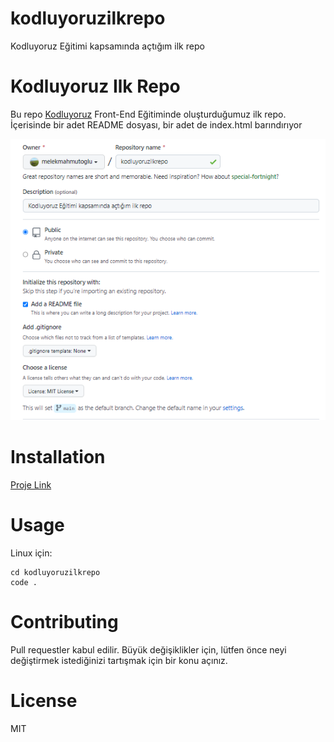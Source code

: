 # kodluyoruzilkrepo
Kodluyoruz Eğitimi kapsamında açtığım ilk repo

# Kodluyoruz Ilk Repo
Bu repo [Kodluyoruz](https://kodluyoruz.org/tr/kodluyoruz/) Front-End Eğitiminde oluşturduğumuz ilk repo. İçerisinde bir adet README dosyası, bir adet de index.html barındırıyor

![alt text](kodluyoruzilkrepopicture.PNG)

# Installation
[Proje Link](https://github.com/melekmahmutoglu/kodluyoruzilkrepo.git)

# Usage
Linux için:
```
cd kodluyoruzilkrepo
code .
```

# Contributing
Pull requestler kabul edilir. Büyük değişiklikler için, lütfen önce neyi değiştirmek istediğinizi tartışmak için bir konu açınız.

# License
MIT


